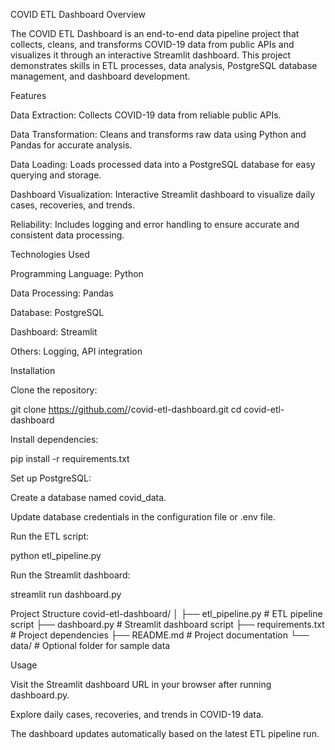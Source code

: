 COVID ETL Dashboard
Overview

The COVID ETL Dashboard is an end-to-end data pipeline project that collects, cleans, and transforms COVID-19 data from public APIs and visualizes it through an interactive Streamlit dashboard. This project demonstrates skills in ETL processes, data analysis, PostgreSQL database management, and dashboard development.

Features

Data Extraction: Collects COVID-19 data from reliable public APIs.

Data Transformation: Cleans and transforms raw data using Python and Pandas for accurate analysis.

Data Loading: Loads processed data into a PostgreSQL database for easy querying and storage.

Dashboard Visualization: Interactive Streamlit dashboard to visualize daily cases, recoveries, and trends.

Reliability: Includes logging and error handling to ensure accurate and consistent data processing.

Technologies Used

Programming Language: Python

Data Processing: Pandas

Database: PostgreSQL

Dashboard: Streamlit

Others: Logging, API integration

Installation

Clone the repository:

git clone https://github.com/<yourusername>/covid-etl-dashboard.git
cd covid-etl-dashboard


Install dependencies:

pip install -r requirements.txt


Set up PostgreSQL:

Create a database named covid_data.

Update database credentials in the configuration file or .env file.

Run the ETL script:

python etl_pipeline.py


Run the Streamlit dashboard:

streamlit run dashboard.py

Project Structure
covid-etl-dashboard/
│
├── etl_pipeline.py        # ETL pipeline script
├── dashboard.py           # Streamlit dashboard script
├── requirements.txt       # Project dependencies
├── README.md              # Project documentation
└── data/                  # Optional folder for sample data

Usage

Visit the Streamlit dashboard URL in your browser after running dashboard.py.

Explore daily cases, recoveries, and trends in COVID-19 data.

The dashboard updates automatically based on the latest ETL pipeline run.
